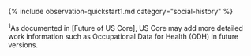 
{% include observation-quickstart1.md category="social-history" %}

<sup>1</sup>As documented in [Future of US Core], US Core may add more detailed work information such as Occupational Data for Health (ODH) in future versions.
